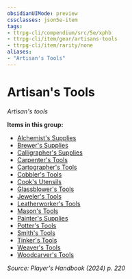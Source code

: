 ```yaml
---
obsidianUIMode: preview
cssclasses: json5e-item
tags:
- ttrpg-cli/compendium/src/5e/xphb
- ttrpg-cli/item/gear/artisans-tools
- ttrpg-cli/item/rarity/none
aliases: 
- "Artisan's Tools"
---
```

# Artisan's Tools
*Artisan's tools*  



**Items in this group:**

- [Alchemist's Supplies](3-Mechanics/CLI/items/alchemists-supplies-xphb.md)
- [Brewer's Supplies](3-Mechanics/CLI/items/brewers-supplies-xphb.md)
- [Calligrapher's Supplies](3-Mechanics/CLI/items/calligraphers-supplies-xphb.md)
- [Carpenter's Tools](3-Mechanics/CLI/items/carpenters-tools-xphb.md)
- [Cartographer's Tools](3-Mechanics/CLI/items/cartographers-tools-xphb.md)
- [Cobbler's Tools](3-Mechanics/CLI/items/cobblers-tools-xphb.md)
- [Cook's Utensils](3-Mechanics/CLI/items/cooks-utensils-xphb.md)
- [Glassblower's Tools](3-Mechanics/CLI/items/glassblowers-tools-xphb.md)
- [Jeweler's Tools](3-Mechanics/CLI/items/jewelers-tools-xphb.md)
- [Leatherworker's Tools](3-Mechanics/CLI/items/leatherworkers-tools-xphb.md)
- [Mason's Tools](3-Mechanics/CLI/items/masons-tools-xphb.md)
- [Painter's Supplies](3-Mechanics/CLI/items/painters-supplies-xphb.md)
- [Potter's Tools](3-Mechanics/CLI/items/potters-tools-xphb.md)
- [Smith's Tools](3-Mechanics/CLI/items/smiths-tools-xphb.md)
- [Tinker's Tools](3-Mechanics/CLI/items/tinkers-tools-xphb.md)
- [Weaver's Tools](3-Mechanics/CLI/items/weavers-tools-xphb.md)
- [Woodcarver's Tools](3-Mechanics/CLI/items/woodcarvers-tools-xphb.md)

*Source: Player's Handbook (2024) p. 220*